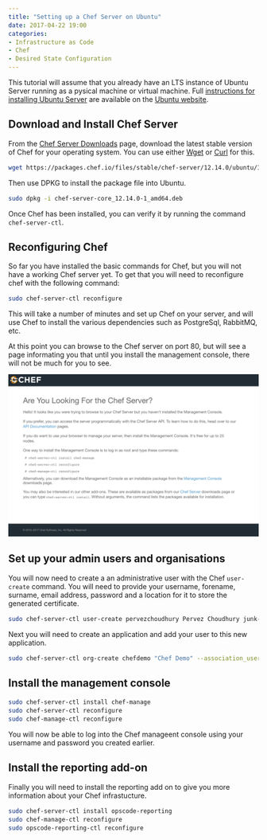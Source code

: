 ```yaml
---
title: "Setting up a Chef Server on Ubuntu"
date: 2017-04-22 19:00
categories:
- Infrastructure as Code
- Chef
- Desired State Configuration
---
```


This tutorial will assume that you already have an LTS instance of Ubuntu Server running as a pysical machine or virtual machine.
Full [instructions for installing Ubuntu Server][1] are available on the [Ubuntu website][2].

## Download and Install Chef Server

From the [Chef Server Downloads][3] page, download the latest stable version of Chef for your operating system.
You can use either [Wget][4] or [Curl][5] for this.

```bash
wget https://packages.chef.io/files/stable/chef-server/12.14.0/ubuntu/16.04/chef-server-core_12.14.0-1_amd64.deb
```

Then use DPKG to install the package file into Ubuntu.

```bash
sudo dpkg -i chef-server-core_12.14.0-1_amd64.deb
```

Once Chef has been installed, you can verify it by running the command `chef-server-ctl`.

## Reconfiguring Chef

So far you have installed the basic commands for Chef, but you will not have a working Chef server yet.
To get that you will need to reconfigure chef with the following command:

```bash
sudo chef-server-ctl reconfigure
```

This will take a number of minutes and set up Chef on your server, and will use Chef to install the various dependencies such as PostgreSql, RabbitMQ, etc.

At this point you can browse to the Chef server on port 80, but will see a page informating you that until you install the management console, there will not be much for you to see.

![Empty Chef site](/assets/img/looking-for-chef-server.png)

## Set up your admin users and organisations

You will now need to create a an administrative user with the Chef `user-create` command.
You will need to provide your username, forename, surname, email address, password and a location for it to store the generated certificate.

```bash
sudo chef-server-ctl user-create pervezchoudhury Pervez Choudhury junk-mail@thinkbinary.co.uk p@ssw0rd --filename /home/pervezchoudhury/chef-certs/pervezchoudhury.pem
```

Next you will need to create an application and add your user to this new application.

```bash
sudo chef-server-ctl org-create chefdemo "Chef Demo" --association_user pervezchoudhury --filename /home/pervezchoudhury/chef-certs/chefdemo.pem
```

## Install the management console

```bash
sudo chef-server-ctl install chef-manage
sudo chef-server-ctl reconfigure
sudo chef-manage-ctl reconfigure
```

You will now be able to log into the Chef manageent console using your username and password you created earlier.

## Install the reporting add-on

Finally you will need to install the reporting add on to give you more information about your Chef infrastucture.

```bash
sudo chef-server-ctl install opscode-reporting
sudo chef-manage-ctl reconfigure
sudo opscode-reporting-ctl reconfigure
```

[1]: https://www.ubuntu.com/download/server/install-ubuntu-server
[2]: https://www.ubuntu.com/
[3]: https://downloads.chef.io/chef-server/
[4]: https://www.gnu.org/software/wget/
[5]: https://curl.haxx.se/